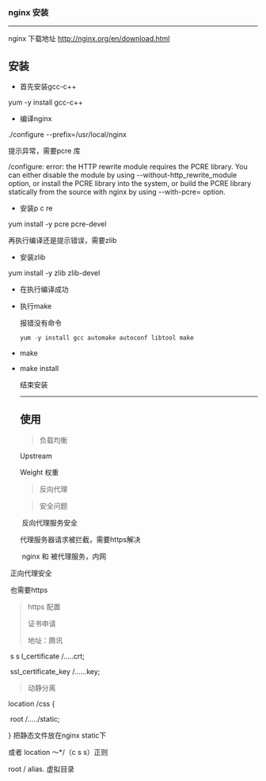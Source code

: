 ### nginx 安装

---

nginx 下载地址 http://nginx.org/en/download.html

## 安装

- 首先安装gcc-c++

yum -y install gcc-c++

- 编译nginx

./configure --prefix=/usr/local/nginx

提示异常，需要pcre 库

/configure: error: the HTTP rewrite module requires the PCRE library.
You can either disable the module by using --without-http_rewrite_module
option, or install the PCRE library into the system, or build the PCRE library
statically from the source with nginx by using --with-pcre=<path> option.

- 安装p c re 

yum install -y pcre pcre-devel

再执行编译还是提示错误，需要zlib 

- 安装zlib

yum install -y zlib zlib-devel

- 在执行编译成功

- 执行make

  报错没有命令

  ```javascript
  yum -y install gcc automake autoconf libtool make
  ```

- make

- make install

  结束安装

  ---

  ## 使用

  > 负载均衡

  Upstream

  Weight 权重

  >  反向代理  

  

  

  > 安全问题

  ​	反向代理服务安全

   代理服务器请求被拦截，需要https解决

  ​	nginx 和 被代理服务，内网

​		正向代理安全

​		也需要https

>  https 配置
>
> 证书申请 
>
> 地址：腾讯

​		s s l_certificate /.....crt;

​		ssl_certificate_key /......key;





> 动静分离

location /css {

​	root /...../static;

}  把静态文件放在nginx static下

或者 location ～*/（c s s）正则



root / alias. 虚拟目录





